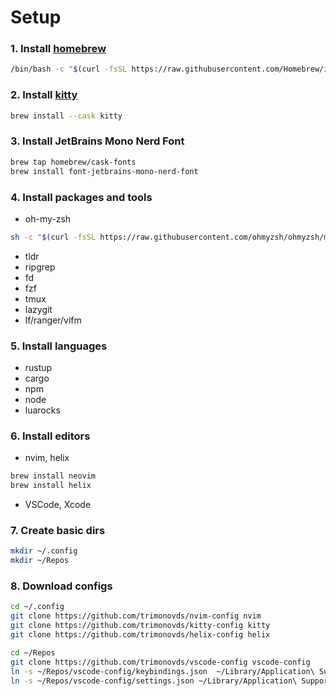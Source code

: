 # Setup

### 1. Install [homebrew](https://brew.sh/) 
```bash
/bin/bash -c "$(curl -fsSL https://raw.githubusercontent.com/Homebrew/install/HEAD/install.sh)"
```

### 2. Install [kitty](https://sw.kovidgoyal.net/kitty/)
```bash
brew install --cask kitty
```

### 3. Install JetBrains Mono Nerd Font
```bash
brew tap homebrew/cask-fonts
brew install font-jetbrains-mono-nerd-font
```

### 4. Install packages and tools
- oh-my-zsh
```bash
sh -c "$(curl -fsSL https://raw.githubusercontent.com/ohmyzsh/ohmyzsh/master/tools/install.sh)"
```
- tldr
- ripgrep
- fd
- fzf
- tmux
- lazygit
- lf/ranger/vifm

### 5. Install languages
- rustup
- cargo
- npm
- node
- luarocks 

### 6. Install editors 
- nvim, helix
```bash
brew install neovim 
brew install helix
```
- VSCode, Xcode

### 7. Create basic dirs
```bash
mkdir ~/.config
mkdir ~/Repos
```

### 8. Download configs
```bash
cd ~/.config
git clone https://github.com/trimonovds/nvim-config nvim
git clone https://github.com/trimonovds/kitty-config kitty
git clone https://github.com/trimonovds/helix-config helix

cd ~/Repos
git clone https://github.com/trimonovds/vscode-config vscode-config
ln -s ~/Repos/vscode-config/keybindings.json  ~/Library/Application\ Support/Code/User/keybindings.json
ln -s ~/Repos/vscode-config/settings.json ~/Library/Application\ Support/Code/User/settings.json
```
